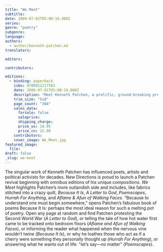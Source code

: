 ```yaml
---
title: "We Meet"
subtitle:
date: 2009-07-01T05:00:19.000Z
series:
genre: "poetry"
subgenre:
language:
authors:
  - author/kenneth-patchen.md
translators:

editors:

contributors:

editions:
  - binding: paperback
    isbn: 9780811217583
    date: 2009-07-01T05:00:19.000Z
    description: "Meet Kenneth Patchen, a prolific, ground-breaking proletarian poet/painter whose most eclectic and wildly eccentric works are re-launched in a single startling volume--We Meet. "
    trim_size: "5x8"
    page_count: "304"
    sales_data:
      forsale: false
      saleprice:
      shipping_charge:
      price_us: 18.95
      price_cn: 22.00
    contributors:
    cover_image: We_Meet.jpg
featured_image:
  file:
draft: false
_slug: we-meet
---
```


The singular work of Kenneth Patchen has influenced poets, artists and political activists for decades. New Directions is proud to launch a Patchen revival beginning with omnibus editions of his unique compositions. _We Meet_ highlights Patchen’s more outlandish side and includes, like fabrics stitched into a crazy quilt, _Because It Is_, _A Letter to God_, _Poemscapes_, _Hurrah For Anything_, and _Aflame & Afun of Walking Faces_. "Because to understand one must begin somewhere," opens Patchen’s fabulous book of poems Because It Is: perhaps the most ideal reason for such a melting pot of poetry. Open any page at random and find Patchen protesting the Second World War (_A Letter to God_), or telling the tale of how hot water first came to be tracked onto bedroom floors (_Aflame and Afun of Walking Faces_), or informing the reader what happened when the nervous vine wouldn’t twine (_Because It Is_), or why he loathes those who act as if a cherry were something they personally thought up (_Hurrah For Anything_), or answering what he wants out of life: "let’s say—no matter" (_Poemscapes_).

